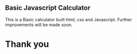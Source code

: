 ## Basic Javascript Calculator

This is a Basic calculator built html, css and Javascript.
Further improvements will be made soon.

# Thank you
